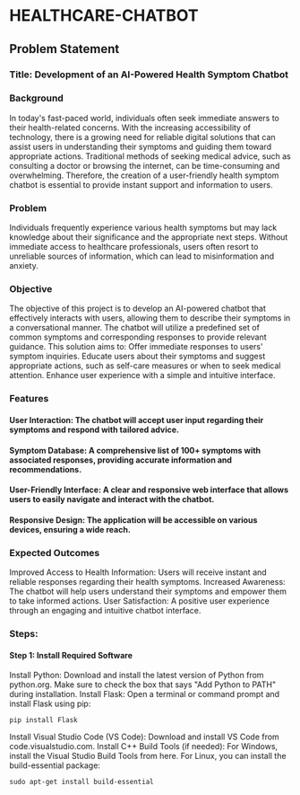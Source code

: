 # HEALTHCARE-CHATBOT

## Problem Statement

### Title: Development of an AI-Powered Health Symptom Chatbot

### Background
In today's fast-paced world, individuals often seek immediate answers to their health-related concerns. With the increasing accessibility of technology, there is a growing need for reliable digital solutions that can assist users in understanding their symptoms and guiding them toward appropriate actions. Traditional methods of seeking medical advice, such as consulting a doctor or browsing the internet, can be time-consuming and overwhelming. Therefore, the creation of a user-friendly health symptom chatbot is essential to provide instant support and information to users.

### Problem
Individuals frequently experience various health symptoms but may lack knowledge about their significance and the appropriate next steps. Without immediate access to healthcare professionals, users often resort to unreliable sources of information, which can lead to misinformation and anxiety.

### Objective
The objective of this project is to develop an AI-powered chatbot that effectively interacts with users, allowing them to describe their symptoms in a conversational manner. The chatbot will utilize a predefined set of common symptoms and corresponding responses to provide relevant guidance. 
This solution aims to:
Offer immediate responses to users' symptom inquiries.
Educate users about their symptoms and suggest appropriate actions, such as self-care measures or when to seek medical attention.
Enhance user experience with a simple and intuitive interface.

### Features

#### User Interaction: The chatbot will accept user input regarding their symptoms and respond with tailored advice.

#### Symptom Database: A comprehensive list of 100+ symptoms with associated responses, providing accurate information and recommendations.

#### User-Friendly Interface: A clear and responsive web interface that allows users to easily navigate and interact with the chatbot.

#### Responsive Design: The application will be accessible on various devices, ensuring a wide reach.

### Expected Outcomes
Improved Access to Health Information: Users will receive instant and reliable responses regarding their health symptoms.
Increased Awareness: The chatbot will help users understand their symptoms and empower them to take informed actions.
User Satisfaction: A positive user experience through an engaging and intuitive chatbot interface.

### Steps:

#### Step 1: Install Required Software
Install Python:
Download and install the latest version of Python from python.org.
Make sure to check the box that says "Add Python to PATH" during installation.
Install Flask:
Open a terminal or command prompt and install Flask using pip:
```
pip install Flask
```
Install Visual Studio Code (VS Code):
Download and install VS Code from code.visualstudio.com.
Install C++ Build Tools (if needed):
For Windows, install the Visual Studio Build Tools from here.
For Linux, you can install the build-essential package:
```
sudo apt-get install build-essential
```
